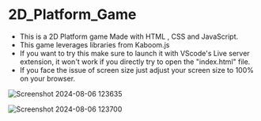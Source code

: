 # 2D_Platform_Game
- This is a 2D Platform game Made with HTML , CSS and JavaScript.
- This game leverages libraries from Kaboom.js
- If you want to try this make sure to launch it with VScode's Live server extension, it won't work if you directly try to open the "index.html" file.
- If you face the issue of screen size just adjust your screen size to 100% on your browser.

![Screenshot 2024-08-06 123635](https://github.com/user-attachments/assets/6c994b0e-789e-465d-9263-e3bced72bc07)



![Screenshot 2024-08-06 123700](https://github.com/user-attachments/assets/787991d7-1794-4993-b5f0-ca57fe227d9a)

